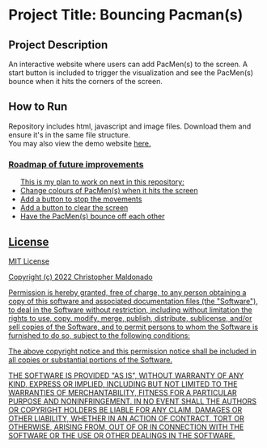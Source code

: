 <h1>Project Title: Bouncing Pacman(s)</h1>

<h2>Project Description</h2>
An interactive website where users can add PacMen(s) to the screen. A start button is included to trigger the visualization and see the PacMen(s) bounce when it hits the corners of the screen.

<h2>How to Run</h2>
Repository includes html, javascript and image files. Download them and ensure it's in the same file structure.
<br>You may also view the demo website <a href="https://jadewee.github.io/projects/pacmen.html">here.

<h3>Roadmap of future improvements</h3>
  <ul>This is my plan to work on next in this repository:
    <li>Change colours of PacMen(s) when it hits the screen</li>
    <li>Add a button to stop the movements</li>
    <li>Add a button to clear the screen</li>
    <li>Have the PacMen(s) bounce off each other</li>
  </ul>

<h2>License</h3>
MIT License

Copyright (c) 2022 Christopher Maldonado

Permission is hereby granted, free of charge, to any person obtaining a copy of this software and associated documentation files (the "Software"), to deal in the Software without restriction, including without limitation the rights to use, copy, modify, merge, publish, distribute, sublicense, and/or sell copies of the Software, and to permit persons to whom the Software is furnished to do so, subject to the following conditions:

The above copyright notice and this permission notice shall be included in all copies or substantial portions of the Software.

THE SOFTWARE IS PROVIDED "AS IS", WITHOUT WARRANTY OF ANY KIND, EXPRESS OR IMPLIED, INCLUDING BUT NOT LIMITED TO THE WARRANTIES OF MERCHANTABILITY, FITNESS FOR A PARTICULAR PURPOSE AND NONINFRINGEMENT. IN NO EVENT SHALL THE AUTHORS OR COPYRIGHT HOLDERS BE LIABLE FOR ANY CLAIM, DAMAGES OR OTHER LIABILITY, WHETHER IN AN ACTION OF CONTRACT, TORT OR OTHERWISE, ARISING FROM, OUT OF OR IN CONNECTION WITH THE SOFTWARE OR THE USE OR OTHER DEALINGS IN THE SOFTWARE.
